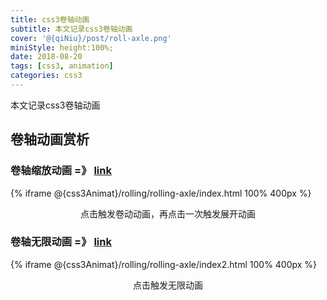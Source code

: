 ```yaml
---
title: css3卷轴动画
subtitle: 本文记录css3卷轴动画
cover: '@{qiNiu}/post/roll-axle.png'
miniStyle: height:100%;
date: 2018-08-20
tags: [css3, animation]
categories: css3
---
```

本文记录css3卷轴动画
<!--more-->

## 卷轴动画赏析

### 卷轴缩放动画 =》 [link](@{css3Animat}/rolling/rolling-axle/index.html)

{% iframe @{css3Animat}/rolling/rolling-axle/index.html 100% 400px %}

<center>点击触发卷动动画，再点击一次触发展开动画</center>


### 卷轴无限动画 =》 [link](@{css3Animat}/rolling/rolling-axle/index2.html)

{% iframe @{css3Animat}/rolling/rolling-axle/index2.html 100% 400px %}

<center>点击触发无限动画</center>
